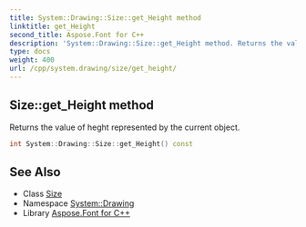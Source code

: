 ```yaml
---
title: System::Drawing::Size::get_Height method
linktitle: get_Height
second_title: Aspose.Font for C++
description: 'System::Drawing::Size::get_Height method. Returns the value of heght represented by the current object in C++.'
type: docs
weight: 400
url: /cpp/system.drawing/size/get_height/
---
```

## Size::get_Height method


Returns the value of heght represented by the current object.

```cpp
int System::Drawing::Size::get_Height() const
```

## See Also

* Class [Size](../)
* Namespace [System::Drawing](../../)
* Library [Aspose.Font for C++](../../../)
